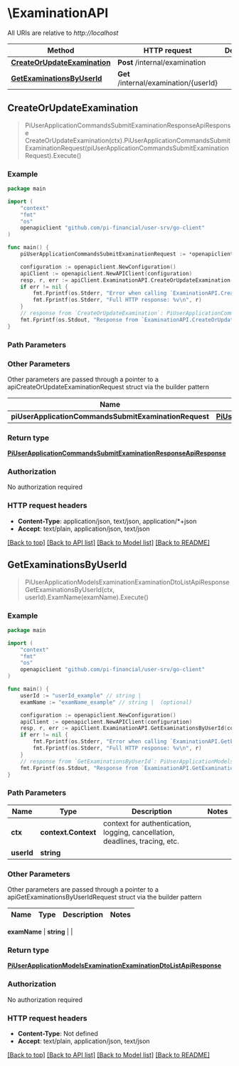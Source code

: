 # \ExaminationAPI

All URIs are relative to *http://localhost*

Method | HTTP request | Description
------------- | ------------- | -------------
[**CreateOrUpdateExamination**](ExaminationAPI.md#CreateOrUpdateExamination) | **Post** /internal/examination | 
[**GetExaminationsByUserId**](ExaminationAPI.md#GetExaminationsByUserId) | **Get** /internal/examination/{userId} | 



## CreateOrUpdateExamination

> PiUserApplicationCommandsSubmitExaminationResponseApiResponse CreateOrUpdateExamination(ctx).PiUserApplicationCommandsSubmitExaminationRequest(piUserApplicationCommandsSubmitExaminationRequest).Execute()



### Example

```go
package main

import (
	"context"
	"fmt"
	"os"
	openapiclient "github.com/pi-financial/user-srv/go-client"
)

func main() {
	piUserApplicationCommandsSubmitExaminationRequest := *openapiclient.NewPiUserApplicationCommandsSubmitExaminationRequest() // PiUserApplicationCommandsSubmitExaminationRequest |  (optional)

	configuration := openapiclient.NewConfiguration()
	apiClient := openapiclient.NewAPIClient(configuration)
	resp, r, err := apiClient.ExaminationAPI.CreateOrUpdateExamination(context.Background()).PiUserApplicationCommandsSubmitExaminationRequest(piUserApplicationCommandsSubmitExaminationRequest).Execute()
	if err != nil {
		fmt.Fprintf(os.Stderr, "Error when calling `ExaminationAPI.CreateOrUpdateExamination``: %v\n", err)
		fmt.Fprintf(os.Stderr, "Full HTTP response: %v\n", r)
	}
	// response from `CreateOrUpdateExamination`: PiUserApplicationCommandsSubmitExaminationResponseApiResponse
	fmt.Fprintf(os.Stdout, "Response from `ExaminationAPI.CreateOrUpdateExamination`: %v\n", resp)
}
```

### Path Parameters



### Other Parameters

Other parameters are passed through a pointer to a apiCreateOrUpdateExaminationRequest struct via the builder pattern


Name | Type | Description  | Notes
------------- | ------------- | ------------- | -------------
 **piUserApplicationCommandsSubmitExaminationRequest** | [**PiUserApplicationCommandsSubmitExaminationRequest**](PiUserApplicationCommandsSubmitExaminationRequest.md) |  | 

### Return type

[**PiUserApplicationCommandsSubmitExaminationResponseApiResponse**](PiUserApplicationCommandsSubmitExaminationResponseApiResponse.md)

### Authorization

No authorization required

### HTTP request headers

- **Content-Type**: application/json, text/json, application/*+json
- **Accept**: text/plain, application/json, text/json

[[Back to top]](#) [[Back to API list]](../README.md#documentation-for-api-endpoints)
[[Back to Model list]](../README.md#documentation-for-models)
[[Back to README]](../README.md)


## GetExaminationsByUserId

> PiUserApplicationModelsExaminationExaminationDtoListApiResponse GetExaminationsByUserId(ctx, userId).ExamName(examName).Execute()



### Example

```go
package main

import (
	"context"
	"fmt"
	"os"
	openapiclient "github.com/pi-financial/user-srv/go-client"
)

func main() {
	userId := "userId_example" // string | 
	examName := "examName_example" // string |  (optional)

	configuration := openapiclient.NewConfiguration()
	apiClient := openapiclient.NewAPIClient(configuration)
	resp, r, err := apiClient.ExaminationAPI.GetExaminationsByUserId(context.Background(), userId).ExamName(examName).Execute()
	if err != nil {
		fmt.Fprintf(os.Stderr, "Error when calling `ExaminationAPI.GetExaminationsByUserId``: %v\n", err)
		fmt.Fprintf(os.Stderr, "Full HTTP response: %v\n", r)
	}
	// response from `GetExaminationsByUserId`: PiUserApplicationModelsExaminationExaminationDtoListApiResponse
	fmt.Fprintf(os.Stdout, "Response from `ExaminationAPI.GetExaminationsByUserId`: %v\n", resp)
}
```

### Path Parameters


Name | Type | Description  | Notes
------------- | ------------- | ------------- | -------------
**ctx** | **context.Context** | context for authentication, logging, cancellation, deadlines, tracing, etc.
**userId** | **string** |  | 

### Other Parameters

Other parameters are passed through a pointer to a apiGetExaminationsByUserIdRequest struct via the builder pattern


Name | Type | Description  | Notes
------------- | ------------- | ------------- | -------------

 **examName** | **string** |  | 

### Return type

[**PiUserApplicationModelsExaminationExaminationDtoListApiResponse**](PiUserApplicationModelsExaminationExaminationDtoListApiResponse.md)

### Authorization

No authorization required

### HTTP request headers

- **Content-Type**: Not defined
- **Accept**: text/plain, application/json, text/json

[[Back to top]](#) [[Back to API list]](../README.md#documentation-for-api-endpoints)
[[Back to Model list]](../README.md#documentation-for-models)
[[Back to README]](../README.md)

